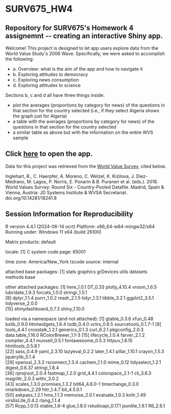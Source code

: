 # SURV675_HW4
## Repository for SURV675's Homework 4 assignemnt -- creating an interactive Shiny app. 

Welcome! This project is designed to let app users explore data from the World Value Study's 2006 Wave. Specifically, we were asked to accomplish the following: 

  + a. Overview: what is the aim of the app and how to navigate it 
  + b. Exploring attitudes to democracy  
  + c. Exploring news consumption 
  + d. Exploring attitudes to science 
  
Sections b, c and d all have three things inside:
  + plot the averages (proportions by category for news) of the questions in that section for the country
    selected (i.e., if they select Algeria shows the graph just for Algeria)
  + a table with the averages (proportions by category for news) of the questions in that section for the
    country selected
  + a similar table as above but with the information on the entire WVS sample 
  
  
## Click [here](https://tdvnp2-r-eng.shinyapps.io/app_scripts/) to open the app. 



Data for this project was retrieved from the [World Value Survey](https://www.worldvaluesurvey.org/WVSDocumentationWV6.jsp), cited below. 

Inglehart, R., C. Haerpfer, A. Moreno, C. Welzel, K. Kizilova, J. Diez-Medrano, M. Lagos, P. Norris, E. Ponarin & B. Puranen et al. (eds.). 2018. World Values Survey: Round Six - Country-Pooled Datafile. Madrid, Spain & Vienna, Austria: JD Systems Institute & WVSA Secretariat. doi.org/10.14281/18241.8


## Session Information for Reproducibility 

R version 4.4.1 (2024-06-14 ucrt)
Platform: x86_64-w64-mingw32/x64
Running under: Windows 11 x64 (build 26100)

Matrix products: default


locale:
[1] C
system code page: 65001

time zone: America/New_York
tzcode source: internal

attached base packages:
[1] stats     graphics  grDevices utils     datasets  methods   base     

other attached packages:
 [1] here_1.0.1           DT_0.33              plotly_4.10.4        vroom_1.6.5          lubridate_1.9.3      forcats_1.0.0        stringr_1.5.1       
 [8] dplyr_1.1.4          purrr_1.0.2          readr_2.1.5          tidyr_1.3.1          tibble_3.2.1         ggplot2_3.5.1        tidyverse_2.0.0     
[15] shinydashboard_0.7.3 shiny_1.10.0        

loaded via a namespace (and not attached):
 [1] gtable_0.3.6        xfun_0.48           bslib_0.9.0         htmlwidgets_1.6.4   tzdb_0.4.0          vctrs_0.6.5         sourcetools_0.1.7-1
 [8] tools_4.4.1         crosstalk_1.2.1     generics_0.1.3      curl_6.2.1          pkgconfig_2.0.3     data.table_1.16.0   RColorBrewer_1.1-3 
[15] lifecycle_1.0.4     farver_2.1.2        compiler_4.4.1      munsell_0.5.1       fontawesome_0.5.3   httpuv_1.6.15       htmltools_0.5.8.1  
[22] sass_0.4.9          yaml_2.3.10         lazyeval_0.2.2      later_1.4.1         pillar_1.10.1       crayon_1.5.3        jquerylib_0.1.4    
[29] openssl_2.3.2       rsconnect_1.3.4     cachem_1.1.0        mime_0.12           tidyselect_1.2.1    digest_0.6.37       stringi_1.8.4      
[36] rprojroot_2.0.4     fastmap_1.2.0       grid_4.4.1          colorspace_2.1-1    cli_3.6.3           magrittr_2.0.3      withr_3.0.2        
[43] scales_1.3.0        promises_1.3.2      bit64_4.6.0-1       timechange_0.3.0    rmarkdown_2.29      httr_1.4.7          bit_4.5.0.1        
[50] askpass_1.2.1       hms_1.1.3           memoise_2.0.1       evaluate_1.0.3      knitr_1.49          viridisLite_0.4.2   rlang_1.1.4        
[57] Rcpp_1.0.13         xtable_1.8-4        glue_1.8.0          rstudioapi_0.17.1   jsonlite_1.9.1      R6_2.6.1     
